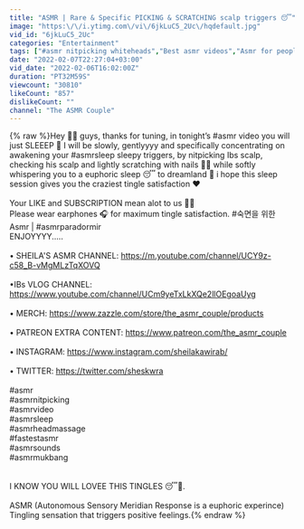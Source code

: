 ```yaml
---
title: "ASMR | Rare & Specific PICKING & SCRATCHING scalp triggers 😴"
image: "https:\/\/i.ytimg.com\/vi\/6jkLuC5_2Uc\/hqdefault.jpg"
vid_id: "6jkLuC5_2Uc"
categories: "Entertainment"
tags: ["#asmr nitpicking whiteheads","Best asmr videos","Asmr for people who"]
date: "2022-02-07T22:27:04+03:00"
vid_date: "2022-02-06T16:02:00Z"
duration: "PT32M59S"
viewcount: "30810"
likeCount: "857"
dislikeCount: ""
channel: "The ASMR Couple"
---
```

{% raw %}Hey 👋🏾 guys, thanks for tuning, in tonight’s #asmr video you will just SLEEEP 🥱 I will be slowly, gentlyyyy and specifically concentrating on awakening your #asmrsleep sleepy triggers, by nitpicking Ibs scalp, checking his scalp and lightly scratching with nails 💅🏾 while softly whispering you to a euphoric sleep 😴  to dreamland 💭 i hope this sleep session gives you the craziest tingle satisfaction ❤️<br /><br />Your LIKE and SUBSCRIPTION mean alot to us 🙏🏾<br />Please wear earphones 🎧 for maximum tingle satisfaction. #숙면을 위한Asmr | #asmrparadormir <br />ENJOYYYY.....<br /><br />• SHEILA'S ASMR CHANNEL: <a rel="nofollow" target="blank" href="https://m.youtube.com/channel/UCY9z-c58_B-vMgMLzTqXOVQ">https://m.youtube.com/channel/UCY9z-c58_B-vMgMLzTqXOVQ</a><br /><br />•IBs VLOG CHANNEL: <a rel="nofollow" target="blank" href="https://www.youtube.com/channel/UCm9yeTxLkXQe2llOEgoaUyg">https://www.youtube.com/channel/UCm9yeTxLkXQe2llOEgoaUyg</a> <br /><br />• MERCH: <a rel="nofollow" target="blank" href="https://www.zazzle.com/store/the_asmr_couple/products">https://www.zazzle.com/store/the_asmr_couple/products</a><br /><br />• PATREON EXTRA CONTENT: <a rel="nofollow" target="blank" href="https://www.patreon.com/the_asmr_couple">https://www.patreon.com/the_asmr_couple</a> <br /><br />• INSTAGRAM: <a rel="nofollow" target="blank" href="https://www.instagram.com/sheilakawirab/">https://www.instagram.com/sheilakawirab/</a><br /><br />• TWITTER: <a rel="nofollow" target="blank" href="https://twitter.com/sheskwra">https://twitter.com/sheskwra</a> <br /><br />#asmr <br />#asmrnitpicking <br />#asmrvideo <br />#asmrsleep <br />#asmrheadmassage <br />#fastestasmr <br />#asmrsounds <br />#asmrmukbang <br /><br /><br />I KNOW YOU WILL LOVEE THIS TINGLES 😴🥱. <br /><br />ASMR (Autonomous Sensory Meridian Response is a euphoric experince) Tingling sensation that triggers positive feelings.{% endraw %}
